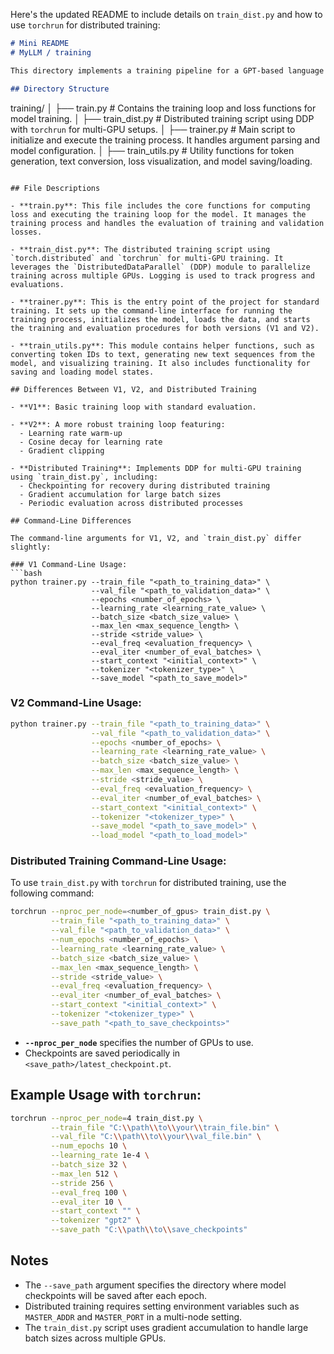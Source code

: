 Here's the updated README to include details on `train_dist.py` and how to use `torchrun` for distributed training:

```markdown
# Mini README
# MyLLM / training

This directory implements a training pipeline for a GPT-based language model using PyTorch. The architecture is designed for text generation tasks, leveraging the transformer model's capabilities. The distributed training setup uses `train_dist.py` for efficient scaling across multiple GPUs.

## Directory Structure

```
training/
│
├── train.py                # Contains the training loop and loss functions for model training.
│
├── train_dist.py           # Distributed training script using DDP with `torchrun` for multi-GPU setups.
│
├── trainer.py              # Main script to initialize and execute the training process. It handles argument parsing and model configuration.
│
├── train_utils.py          # Utility functions for token generation, text conversion, loss visualization, and model saving/loading.
```

## File Descriptions

- **train.py**: This file includes the core functions for computing loss and executing the training loop for the model. It manages the training process and handles the evaluation of training and validation losses.

- **train_dist.py**: The distributed training script using `torch.distributed` and `torchrun` for multi-GPU training. It leverages the `DistributedDataParallel` (DDP) module to parallelize training across multiple GPUs. Logging is used to track progress and evaluations.

- **trainer.py**: This is the entry point of the project for standard training. It sets up the command-line interface for running the training process, initializes the model, loads the data, and starts the training and evaluation procedures for both versions (V1 and V2).

- **train_utils.py**: This module contains helper functions, such as converting token IDs to text, generating new text sequences from the model, and visualizing training. It also includes functionality for saving and loading model states.

## Differences Between V1, V2, and Distributed Training

- **V1**: Basic training loop with standard evaluation.
  
- **V2**: A more robust training loop featuring:
  - Learning rate warm-up
  - Cosine decay for learning rate
  - Gradient clipping

- **Distributed Training**: Implements DDP for multi-GPU training using `train_dist.py`, including:
  - Checkpointing for recovery during distributed training
  - Gradient accumulation for large batch sizes
  - Periodic evaluation across distributed processes

## Command-Line Differences

The command-line arguments for V1, V2, and `train_dist.py` differ slightly:

### V1 Command-Line Usage:
```bash
python trainer.py --train_file "<path_to_training_data>" \
                  --val_file "<path_to_validation_data>" \
                  --epochs <number_of_epochs> \
                  --learning_rate <learning_rate_value> \
                  --batch_size <batch_size_value> \
                  --max_len <max_sequence_length> \
                  --stride <stride_value> \
                  --eval_freq <evaluation_frequency> \
                  --eval_iter <number_of_eval_batches> \
                  --start_context "<initial_context>" \
                  --tokenizer "<tokenizer_type>" \
                  --save_model "<path_to_save_model>"
```

### V2 Command-Line Usage:
```bash
python trainer.py --train_file "<path_to_training_data>" \
                  --val_file "<path_to_validation_data>" \
                  --epochs <number_of_epochs> \
                  --learning_rate <learning_rate_value> \
                  --batch_size <batch_size_value> \
                  --max_len <max_sequence_length> \
                  --stride <stride_value> \
                  --eval_freq <evaluation_frequency> \
                  --eval_iter <number_of_eval_batches> \
                  --start_context "<initial_context>" \
                  --tokenizer "<tokenizer_type>" \
                  --save_model "<path_to_save_model>" \
                  --load_model "<path_to_load_model>"
```

### Distributed Training Command-Line Usage:
To use `train_dist.py` with `torchrun` for distributed training, use the following command:
```bash
torchrun --nproc_per_node=<number_of_gpus> train_dist.py \
         --train_file "<path_to_training_data>" \
         --val_file "<path_to_validation_data>" \
         --num_epochs <number_of_epochs> \
         --learning_rate <learning_rate_value> \
         --batch_size <batch_size_value> \
         --max_len <max_sequence_length> \
         --stride <stride_value> \
         --eval_freq <evaluation_frequency> \
         --eval_iter <number_of_eval_batches> \
         --start_context "<initial_context>" \
         --tokenizer "<tokenizer_type>" \
         --save_path "<path_to_save_checkpoints>"
```

- **`--nproc_per_node`** specifies the number of GPUs to use.
- Checkpoints are saved periodically in `<save_path>/latest_checkpoint.pt`.

## Example Usage with `torchrun`:

```bash
torchrun --nproc_per_node=4 train_dist.py \
         --train_file "C:\\path\\to\\your\\train_file.bin" \
         --val_file "C:\\path\\to\\your\\val_file.bin" \
         --num_epochs 10 \
         --learning_rate 1e-4 \
         --batch_size 32 \
         --max_len 512 \
         --stride 256 \
         --eval_freq 100 \
         --eval_iter 10 \
         --start_context "" \
         --tokenizer "gpt2" \
         --save_path "C:\\path\\to\\save_checkpoints"
```

## Notes

- The `--save_path` argument specifies the directory where model checkpoints will be saved after each epoch.
- Distributed training requires setting environment variables such as `MASTER_ADDR` and `MASTER_PORT` in a multi-node setting.
- The `train_dist.py` script uses gradient accumulation to handle large batch sizes across multiple GPUs.
```